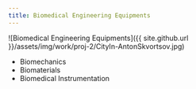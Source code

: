 ```yaml
---
title: Biomedical Engineering Equipments
---
```


![Biomedical Engineering Equipments]({{ site.github.url }}/assets/img/work/proj-2/CityIn-AntonSkvortsov.jpg)

* Biomechanics
* Biomaterials
* Biomedical Instrumentation
